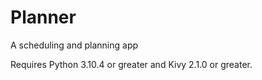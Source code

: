 # Planner
 A scheduling and planning app

 Requires Python 3.10.4 or greater and Kivy 2.1.0 or greater.
